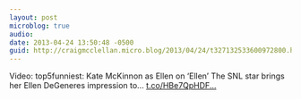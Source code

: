 ```yaml
---
layout: post
microblog: true
audio: 
date: 2013-04-24 13:50:48 -0500
guid: http://craigmcclellan.micro.blog/2013/04/24/t327132533600972800.html
---
```

Video: top5funniest: Kate McKinnon as Ellen on ‘Ellen’ The SNL star brings her Ellen DeGeneres impression to... [t.co/HBe7QpHDF...](http://t.co/HBe7QpHDFX)
